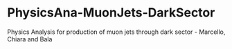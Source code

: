# PhysicsAna-MuonJets-DarkSector
Physics Analysis for production of muon jets through dark sector - Marcello, Chiara and Bala
